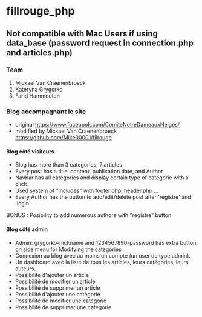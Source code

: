 # fillrouge_php  


## Not compatible with Mac Users if using data_base (password request in connection.php and articles.php)
### Team
1. Mickael Van Craenenbroeck
2. Kateryna Grygorko
3. Farid Hammouten

### Blog accompagnant le site
- original 
https://www.facebook.com/ComiteNotreDameauxNeiges/
- modified by Mickael Van Craenenbroeck
https://github.com/Mike00001/filrouge



#### Blog côté visiteurs
- Blog has more than 3 categories, 7 articles
- Every post has a title, content, publication date, and Author
- Navbar has all categories and display certain type of categorie with a click
- Used system of "includes" with footer.php, header.php ...
- Every Author has the button to add/edit/delete post after 'registre' and 'login'


BONUS : Posibility to add numerous authors with "registre" button


#### Blog côté admin
- Admin: grygorko-nickname and 1234567890-password has extra button on side menu for Modifying the categories
- Connexion au blog avec au moins un compte (un user de type admin).
- Un dashboard avec la liste de tous les articles, leurs catégories, leurs auteurs.
- Possibilité d'ajouter un article
- Possibilité de modifier un article
- Possibilité de supprimer un article
- Possibilité d'ajouter une catégorie
- Possibilité de modifier une catégorie
- Possibilité de supprimer une catégorie
